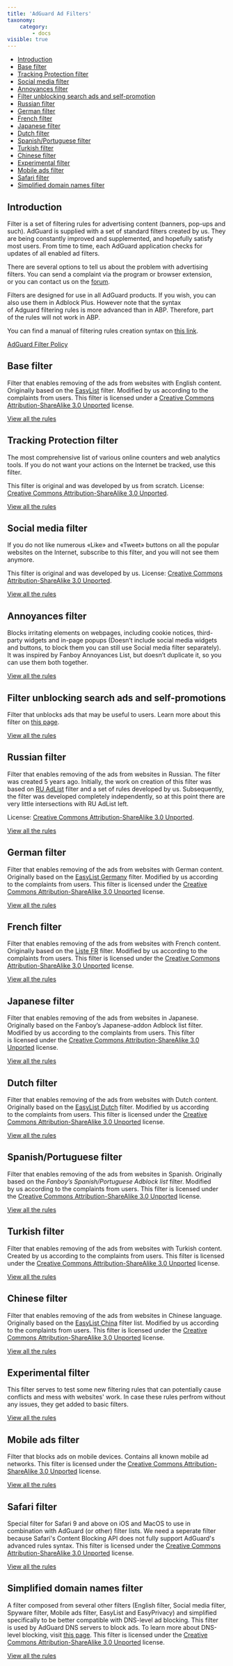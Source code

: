 ```yaml
---
title: 'AdGuard Ad Filters'
taxonomy:
    category:
        - docs
visible: true
---
```


*   [Introduction](#introduction)
*   [Base filter](#english)
*   [Tracking Protection filter](#privacy)
*   [Social media filter](#social)
*   [Annoyances filter](#annoyances)
*   [Filter unblocking search ads and self-promotion](#useful)
*   [Russian filter](#russian)
*   [German filter](#german)
*   [French filter](#french)
*   [Japanese filter](#japanese)
*   [Dutch filter](#dutch)
*   [Spanish/Portuguese filter](#spanish)
*   [Turkish filter](#turkish)
*   [Chinese filter](#chinese)
*   [Experimental filter](#experimental)
*   [Mobile ads filter](#mobile)
*   [Safari filter](#safari)
*   [Simplified domain names filter](#domains)

<a name="introduction"></a>

## Introduction

Filter is a set of filtering rules for advertising content (banners, pop-ups and such). AdGuard is supplied with a set of standard filters created by us. They are being constantly improved and supplemented, and hopefully satisfy most users. From time to time, each AdGuard application checks for updates of all enabled ad filters.

There are several options to tell us about the problem with advertising filters. You can send a complaint via the program or browser extension, or you can contact us on the [forum](https://forum.adguard.com/?langid=1).

Filters are designed for use in all AdGuard products. If you wish, you can also use them in Adblock Plus. However note that the syntax of Adguard filtering rules is more advanced than in ABP. Therefore, part of the rules will not work in ABP.

You can find a manual of filtering rules creation syntax on [this link](/general/how-to-create-your-own-ad-filters).

[AdGuard Filter Policy](https://kb.adguard.com/en/general/adguard-filter-policy)


<a name="english"></a>

## Base filter

Filter that enables removing of the ads from websites with English content. Originally based on the [EasyList](https://easylist.to/) filter. Modified by us according to the complaints from users. This filter is licensed under a [Creative Commons Attribution-ShareAlike 3.0 Unported](https://creativecommons.org/licenses/by-sa/3.0/) license.

[View all the rules](https://filters.adtidy.org/extension/chromium/filters/2.txt)



<a name="privacy"></a>

## Tracking Protection filter

The most comprehensive list of various online counters and web analytics tools. If you do not want your actions on the Internet be tracked, use this filter.

This filter is original and was developed by us from scratch. License: [Creative Commons Attribution-ShareAlike 3.0 Unported](https://creativecommons.org/licenses/by-sa/3.0/).

[View all the rules](https://filters.adtidy.org/extension/chromium/filters/3.txt)



<a name="social"></a>

## Social media filter

If you do not like numerous «Like» and «Tweet» buttons on all the popular websites on the Internet, subscribe to this filter, and you will not see them anymore.

This filter is original and was developed by us. License: [Creative Commons Attribution-ShareAlike 3.0 Unported](https://creativecommons.org/licenses/by-sa/3.0/).

[View all the rules](https://filters.adtidy.org/extension/chromium/filters/4.txt)



<a name="annoyances"></a>

## Annoyances filter

Blocks irritating elements on webpages, including cookie notices, third-party widgets and in-page popups (Doesn’t include social media widgets and buttons, to block them you can still use Social media filter separately). It was inspired by Fanboy Annoyances List, but doesn’t duplicate it, so you can use them both together.

[View all the rules](https://filters.adtidy.org/extension/chromium/filters/14.txt)



<a name="useful"></a>

## Filter unblocking search ads and self-promotions

Filter that unblocks ads that may be useful to users. Learn more about this filter on [this page](https://kb.adguard.com/en/general/search-ads-and-self-promotion).

[View all the rules](https://filters.adtidy.org/extension/chromium/filters/10.txt)



<a name="russian"></a>

## Russian filter

Filter that enables removing of the ads from websites in Russian. The filter was created 5 years ago. Initially, the work on creation of this filter was based on [RU AdList](https://code.google.com/p/ruadlist/) filter and a set of rules developed by us. Subsequently, the filter was developed completely independently, so at this point there are very little intersections with RU AdList left.

License: [Creative Commons Attribution-ShareAlike 3.0 Unported](https://creativecommons.org/licenses/by-sa/3.0/).

[View all the rules](https://filters.adtidy.org/extension/chromium/filters/1.txt)



<a name="german"></a>

## German filter

Filter that enables removing of the ads from websites with German content. Originally based on the [EasyList Germany](https://easylist.to/) filter. Modified by us according to the complaints from users. This filter is licensed under the [Creative Commons Attribution-ShareAlike 3.0 Unported](https://creativecommons.org/licenses/by-sa/3.0/) license.

[View all the rules](https://filters.adtidy.org/extension/chromium/filters/6.txt)



<a name="french"></a>

## French filter

Filter that enables removing of the ads from websites with French content. Originally based on the [Liste FR](https://forums.lanik.us/viewforum.php?f=91) filter. Modified by us according to the complaints from users. This filter is licensed under the [Creative Commons Attribution-ShareAlike 3.0 Unported](https://creativecommons.org/licenses/by-sa/3.0/) license.

[View all the rules](https://filters.adtidy.org/extension/chromium/filters/16.txt)



<a name="japanese"></a>

## Japanese filter

Filter that enables removing of the ads from websites in Japanese. Originally based on the Fanboy’s Japanese-addon Adblock list filter. Modified by us according to the complaints from users. This filter is licensed under the [Creative Commons Attribution-ShareAlike 3.0 Unported](https://creativecommons.org/licenses/by-sa/3.0/) license.

[View all the rules](https://filters.adtidy.org/extension/chromium/filters/7.txt)



<a name="dutch"></a>

## Dutch filter

Filter that enables removing of the ads from websites with Dutch content. Originally based on the [EasyList Dutch](https://easylist.to/) filter. Modified by us according to the complaints from users. This filter is licensed under the [Creative Commons Attribution-ShareAlike 3.0 Unported](https://creativecommons.org/licenses/by-sa/3.0/) license.

[View all the rules](https://filters.adtidy.org/extension/chromium/filters/8.txt)



<a name="spanish"></a>

## Spanish/Portuguese filter

Filter that enables removing of the ads from websites in Spanish. Originally based on the _Fanboy’s Spanish/Portuguese Adblock list_ filter. Modified by us according to the complaints from users. This filter is licensed under the [Creative Commons Attribution-ShareAlike 3.0 Unported](https://creativecommons.org/licenses/by-sa/3.0/) license.

[View all the rules](https://filters.adtidy.org/extension/chromium/filters/9.txt)



<a name="turkish"></a>

## Turkish filter

Filter that enables removing of the ads from websites with Turkish content. Created by us according to the complaints from users. This filter is licensed under the [Creative Commons Attribution-ShareAlike 3.0 Unported](https://creativecommons.org/licenses/by-sa/3.0/) license.

[View all the rules](https://filters.adtidy.org/extension/chromium/filters/13.txt)



<a name="chinese"></a>

## Chinese filter

Filter that enables removing of the ads from websites in Chinese language. Originally based on the [EasyList China](http://abpchina.org/forum/forum.php) filter list. Modified by us according to the complaints from users. This filter is licensed under the [Creative Commons Attribution-ShareAlike 3.0 Unported](https://creativecommons.org/licenses/by-sa/3.0/) license.

[View all the rules](https://filters.adtidy.org/extension/chromium/filters/224.txt)



<a name="experimental"></a>

## Experimental filter

This filter serves to test some new filtering rules that can potentially cause conflicts and mess with websites' work. In case these rules perfrom without any issues, they get added to basic filters.

[View all the rules](https://filters.adtidy.org/extension/chromium/filters/5.txt)



<a name="mobile"></a>

## Mobile ads filter

Filter that blocks ads on mobile devices. Contains all known mobile ad networks. This filter is licensed under the [Creative Commons Attribution-ShareAlike 3.0 Unported](https://creativecommons.org/licenses/by-sa/3.0/) license.

[View all the rules](https://filters.adtidy.org/extension/chromium/filters/11.txt)



<a name="safari"></a>

## Safari filter

Special filter for Safari 9 and above on iOS and MacOS to use in combination with AdGuard (or other) filter lists. We need a seperate filter because Safari's Content Blocking API does not fully support AdGuard's advanced rules syntax. This filter is licensed under the [Creative Commons Attribution-ShareAlike 3.0 Unported](https://creativecommons.org/licenses/by-sa/3.0/) license.

[View all the rules](https://filters.adtidy.org/extension/chromium/filters/12.txt)



<a name="domains"></a>

## Simplified domain names filter

A filter composed from several other filters (English filter, Social media filter, Spyware filter, Mobile ads filter, EasyList and EasyPrivacy) and simplified specifically to be better compatible with DNS-level ad blocking. This filter is used by AdGuard DNS servers to block ads. To learn more about DNS-level blocking, visit [this page](https://adguard.com/adguard-dns/overview.html). This filter is licensed under the [Creative Commons Attribution-ShareAlike 3.0 Unported](https://creativecommons.org/licenses/by-sa/3.0/) license.

[View all the rules](https://filters.adtidy.org/extension/chromium/filters/15.txt)

